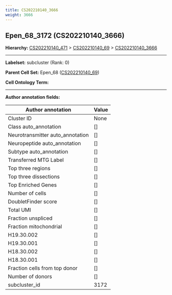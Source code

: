 ```yaml
---
title: CS202210140_3666
weight: 3666
---
```

## Epen_68_3172 (CS202210140_3666)
<b>Hierarchy: </b>
[CS202210140_471](../CS202210140_471) >
[CS202210140_69](../CS202210140_69) >
[CS202210140_3666](../CS202210140_3666)

---


**Labelset:** subcluster (Rank: 0)

**Parent Cell Set:** Epen_68 ([CS202210140_69](../CS202210140_69))



**Cell Ontology Term:** 

[MARKER GENES.]: #


---

[TRANSFERRED ANNOTATIONS.]: #


[AUTHOR ANNOTATION FIELDS.]: #


**Author annotation fields:**

| Author annotation | Value |
|-------------------|-------|
|Cluster ID|None|
|Class auto_annotation|[]|
|Neurotransmitter auto_annotation|[]|
|Neuropeptide auto_annotation|[]|
|Subtype auto_annotation|[]|
|Transferred MTG Label|[]|
|Top three regions|[]|
|Top three dissections|[]|
|Top Enriched Genes|[]|
|Number of cells|[]|
|DoubletFinder score|[]|
|Total UMI|[]|
|Fraction unspliced|[]|
|Fraction mitochondrial|[]|
|H19.30.002|[]|
|H19.30.001|[]|
|H18.30.002|[]|
|H18.30.001|[]|
|Fraction cells from top donor|[]|
|Number of donors|[]|
|subcluster_id|3172|
